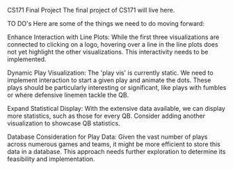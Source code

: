CS171 Final Project
The final project of CS171 will live here.

TO DO's
Here are some of the things we need to do moving forward:

Enhance Interaction with Line Plots: While the first three visualizations are connected to clicking on a logo, hovering over a line in the line plots does not yet highlight the other 
visualizations. This interactivity needs to be implemented.

Dynamic Play Visualization: The 'play vis' is currently static. We need to implement interaction to start a given play and animate the dots. These plays should be particularly interesting or 
significant, like plays with fumbles or where defensive linemen tackle the QB.

Expand Statistical Display: With the extensive data available, we can display more statistics, such as those for every QB. Consider adding another visualization to showcase QB statistics.

Database Consideration for Play Data: Given the vast number of plays across numerous games and teams, it might be more efficient to store this data in a database. This approach needs further 
exploration to determine its feasibility and implementation.
